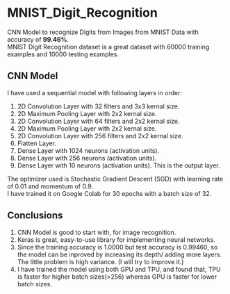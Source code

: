 # MNIST_Digit_Recognition
CNN Model to recognize Digits from Images from MNIST Data with accuracy of **99.46%**.  
MNIST Digit Recognition dataset is a great dataset with 60000 training examples and 10000 testing examples.  

## CNN Model
I have used a sequential model with following layers in order:  
1. 2D Convolution Layer with 32 filters and 3x3 kernal size.  
2. 2D Maximum Pooling Layer with 2x2 kernal size.  
3. 2D Convolution Layer with 64 filters and 2x2 kernal size.  
4. 2D Maximum Pooling Layer with 2x2 kernal size.  
5. 2D Convolution Layer with 256 filters and 2x2 kernal size.  
6. Flatten Layer.  
7. Dense Layer with 1024 neurons (activation units).  
8. Dense Layer with 256 neurons (activation units).  
9. Dense Layer with 10 neurons (activation units). This is the output layer.  

The optimizer used is Stochastic Gradient Descent (SGD) with learning rate of 0.01 and momentum of 0.9.  
I have trained it on Google Colab for 30 epochs with a batch size of 32.  

## Conclusions
1. CNN Model is good to start with, for image recognition.  
2. Keras is great, easy-to-use library for implementing neural networks.  
3. Since the training accuracy is 1.0000 but test accuracy is 0.99460, so the model can be inproved by increasing its depth/ adding more layers. The little problem is high variance. (I will try to improve it.)  
4. I have trained the model using both GPU and TPU, and found that, TPU is faster for higher batch sizes(>256) whereas GPU is faster for lower batch sizes.  
